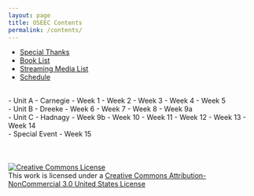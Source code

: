 ```yaml
---
layout: page
title: OSEEC Contents
permalink: /contents/
---
```

- [Special Thanks](/thankyou)
- [Book List](/booklist)
- [Streaming Media List](/streaming)
- [Schedule](/schedule)
<br>
- Unit A - Carnegie
  - Week 1
  - Week 2
  - Week 3
  - Week 4
  - Week 5
<br>
- Unit B - Dreeke
  - Week 6
  - Week 7
  - Week 8
  - Week 9a
<br>
- Unit C - Hadnagy
  - Week 9b
  - Week 10
  - Week 11
  - Week 12
  - Week 13
  - Week 14
<br>
- Special Event
  - Week 15
<br>
<br><br><br>
<a rel="license" href="http://creativecommons.org/licenses/by-nc/3.0/us/"><img alt="Creative Commons License" style="border-width:0" src="https://i.creativecommons.org/l/by-nc/3.0/us/88x31.png" /></a><br />This work is licensed under a <a rel="license" href="http://creativecommons.org/licenses/by-nc/3.0/us/">Creative Commons Attribution-NonCommercial 3.0 United States License</a>
